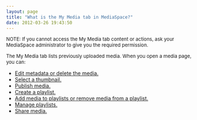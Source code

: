 ```yaml
---
layout: page
title: "What is the My Media tab in MediaSpace?"
date: 2012-03-26 19:43:50
---
```


<p class="mce-note-graphic">
  <span style="font-size: small;">NOTE: If you cannot access the My Media tab content or actions, ask your MediaSpace administrator to give you the required permission.</span>
</p>

<span style="font-size: small;">The My Media tab lists previously uploaded media. When you open a media page, you can:</span>

*   <a href="http://knowledge.kaltura.com/faq/how-edit-media-mediaspace" target="_blank" title="How to edit media in MediaSpace">Edit metadata or delete the media.</a>
*   <a href="http://knowledge.kaltura.com/faq/how-edit-media-mediaspace" target="_blank" title="How to edit media in MediaSpace">Select a thumbnail.</a>
*   <a href="http://knowledge.kaltura.com/faq/how-publish-media-and-make-it-private-mediaspace" target="_blank" title="How to publish media in MediaSpace">Publish media.</a>
*   <a href="http://knowledge.kaltura.com/faq/how-create-playlist-mediaspace" target="_blank">Create a playlist.</a>
*   <a href="http://knowledge.kaltura.com/faq/how-add-media-playlist-and-remove-media-playlist-mediaspace" target="_blank" title="How to add media to a playlist and remove it from a playlist in MediaSpace?">Add media to playlists or remove media from a playlist.</a>
*   <a href="http://knowledge.kaltura.com/faq/how-manage-playlists-mediaspace" target="_blank" title="How to manage playlists in MediaSpace">Manage playlists.</a>
*   <a href="http://knowledge.kaltura.com/faq/how-share-media-mediaspace" target="_blank" title="How to share media in MediaSpace">Share media.</a>